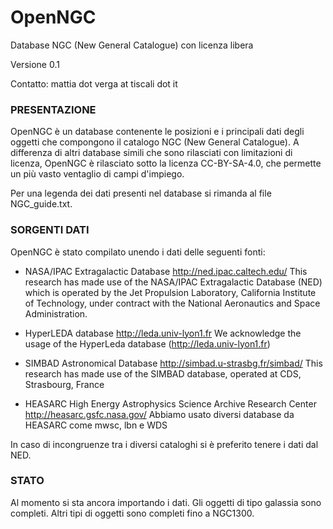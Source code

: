 # OpenNGC
Database NGC (New General Catalogue) con licenza libera

Versione 0.1

Contatto: mattia dot verga at tiscali dot it



### PRESENTAZIONE

OpenNGC è un database contenente le posizioni e i principali dati degli
oggetti che compongono il catalogo NGC (New General Catalogue).
A differenza di altri database simili che sono rilasciati con limitazioni
di licenza, OpenNGC è rilasciato sotto la licenza CC-BY-SA-4.0, che permette
un più vasto ventaglio di campi d'impiego.

Per una legenda dei dati presenti nel database si rimanda al file
NGC_guide.txt.


### SORGENTI DATI

OpenNGC è stato compilato unendo i dati delle seguenti fonti:

 - NASA/IPAC Extragalactic Database
   http://ned.ipac.caltech.edu/
   This research has made use of the NASA/IPAC Extragalactic Database (NED)
   which is operated by the Jet Propulsion Laboratory,
   California Institute of Technology, under contract with the
   National Aeronautics and Space Administration.

 - HyperLEDA database
   http://leda.univ-lyon1.fr
   We acknowledge the usage of the HyperLeda database (http://leda.univ-lyon1.fr)

 - SIMBAD Astronomical Database
   http://simbad.u-strasbg.fr/simbad/
   This research has made use of the SIMBAD database, operated at CDS, Strasbourg, France

 - HEASARC High Energy Astrophysics Science Archive Research Center
   http://heasarc.gsfc.nasa.gov/
   Abbiamo usato diversi database da HEASARC come mwsc, lbn e WDS

In caso di incongruenze tra i diversi cataloghi si è preferito tenere i dati dal NED.


### STATO
Al momento si sta ancora importando i dati.
Gli oggetti di tipo galassia sono completi.
Altri tipi di oggetti sono completi fino a NGC1300.
